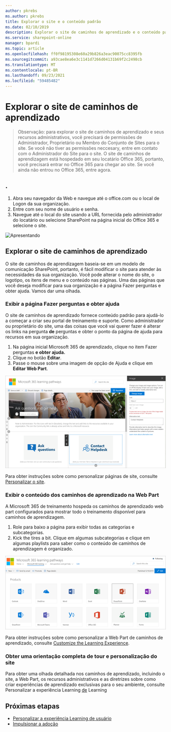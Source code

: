 ```yaml
---
author: pkrebs
ms.author: pkrebs
title: Explorar o site e o conteúdo padrão
ms.date: 02/10/2019
description: Explorar o site de caminhos de aprendizado e o conteúdo padrão
ms.service: sharepoint-online
manager: bpardi
ms.topic: article
ms.openlocfilehash: ff0f98195308e60a29b826a3eac90075cc8395fb
ms.sourcegitcommit: a93cae8ea6e3c1141d7266d04131b69f2c2498cb
ms.translationtype: MT
ms.contentlocale: pt-BR
ms.lasthandoff: 09/23/2021
ms.locfileid: "59485482"
---
```

# <a name="explore-the-site-of-learning-pathways"></a>Explorar o site de caminhos de aprendizado

> Observação: para explorar o site de caminhos de aprendizado e seus recursos administrativos, você precisará de permissões de Administrador, Proprietário ou Membro do Conjunto de Sites para o site. Se você não tiver as permissões neccesary, entre em contato com o Administrador do Site para o site. O site de caminhos de aprendizagem está hospedado em seu locatário Office 365, portanto, você precisará entrar no Office 365 para chegar ao site. Se você ainda não entrou no Office 365, entre agora. 

## <a name="sign-in-to-office-365"></a>. 

1.  Abra seu navegador da Web e navegue até o office.com ou o local de Logon da sua organização. 
2.  Entre com seu nome de usuário e senha.
3.  Navegue até o local do site usando a URL fornecida pelo administrador do locatário ou selecione SharePoint na página inicial do Office 365 e selecione o site. 

![Apresentando](media/cg-introducing.png)

## <a name="explore-the-learning-pathways-site"></a>Explorar o site de caminhos de aprendizado

O site de caminhos de aprendizagem baseia-se em um modelo de comunicação SharePoint, portanto, é fácil modificar o site para atender às necessidades da sua organização. Você pode alterar o nome do site, o logotipo, os itens de menu e o conteúdo nas páginas. Uma das páginas que você deseja modificar para sua organização é a página Fazer perguntas e obter ajuda. Vamos dar uma olhada.

### <a name="view-the-ask-questions-and-get-help-page"></a>Exibir a página Fazer perguntas e obter ajuda

O site de caminhos de aprendizado fornece conteúdo padrão para ajudá-lo a começar a criar seu portal de treinamento e suporte. Como administrador ou proprietário do site, uma das coisas que você vai querer fazer é alterar os links na pergunta **de** perguntas e obter o ponto da página de ajuda para recursos em sua organização. 

1.  Na página inicial Microsoft 365 de aprendizado, clique no item Fazer perguntas **e obter ajuda.**
2.  Clique no botão **Editar**.
3.  Passe o mouse sobre uma imagem de opção de Ajuda e clique em **Editar Web Part**.

![Editar ajuda](media/cg-edithelp.png)

Para obter instruções sobre como personalizar páginas de site, consulte [Personalizar o site](custom_edithelp.md).

### <a name="view-the-learning-pathways-content-in-the-web-part"></a>Exibir o conteúdo dos caminhos de aprendizado na Web Part
A Microsoft 365 de treinamento hospeda os caminhos de aprendizado web part configurados para mostrar todo o treinamento disponível para caminhos de aprendizagem. 

1. Role para baixo a página para exibir todas as categorias e subcategorias.
2. Kick the tires a bit. Clique em algumas subcategorias e clique em algumas playlists para saber como o conteúdo de caminhos de aprendizagem é organizado. 

![Gotoall](media/cg-gotoall.png)

Para obter instruções sobre como personalizar a Web Part de caminhos de aprendizado, consulte [Customize the Learning Experience](custom_overview.md).

### <a name="get-a-complete-site-tour-and-customization-guidance"></a>Obter uma orientação completa de tour e personalização do site
Para obter uma olhada detalhada nos caminhos de aprendizado, incluindo o site, a Web Part, os recursos administrativos e as diretrizes sobre como criar experiências de aprendizado exclusivas para o seu ambiente, consulte Personalizar a experiência Learning [de](custom_overview.md) Learning

## <a name="next-steps"></a>Próximas etapas
- [Personalizar a experiência Learning de usuário](custom_overview.md)
- [Impulsionar a adoção](driveadoption.md) 
